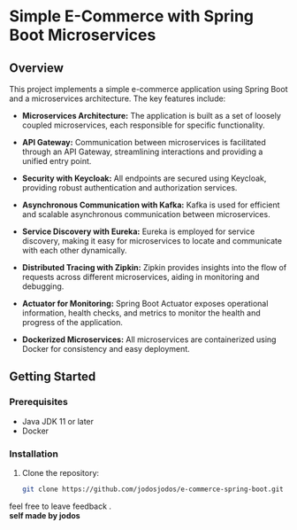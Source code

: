 # Simple E-Commerce with Spring Boot Microservices

## Overview

This project implements a simple e-commerce application using Spring Boot and a microservices architecture. The key features include:

- **Microservices Architecture:** The application is built as a set of loosely coupled microservices, each responsible for specific functionality.

- **API Gateway:** Communication between microservices is facilitated through an API Gateway, streamlining interactions and providing a unified entry point.

- **Security with Keycloak:** All endpoints are secured using Keycloak, providing robust authentication and authorization services.

- **Asynchronous Communication with Kafka:** Kafka is used for efficient and scalable asynchronous communication between microservices.

- **Service Discovery with Eureka:** Eureka is employed for service discovery, making it easy for microservices to locate and communicate with each other dynamically.

- **Distributed Tracing with Zipkin:** Zipkin provides insights into the flow of requests across different microservices, aiding in monitoring and debugging.

- **Actuator for Monitoring:** Spring Boot Actuator exposes operational information, health checks, and metrics to monitor the health and progress of the application.

- **Dockerized Microservices:** All microservices are containerized using Docker for consistency and easy deployment.

## Getting Started

### Prerequisites

- Java JDK 11 or later
- Docker

### Installation

1. Clone the repository:

    ```bash
    git clone https://github.com/jodosjodos/e-commerce-spring-boot.git
    ```


    
feel free to leave feedback .  
**self made by jodos**
